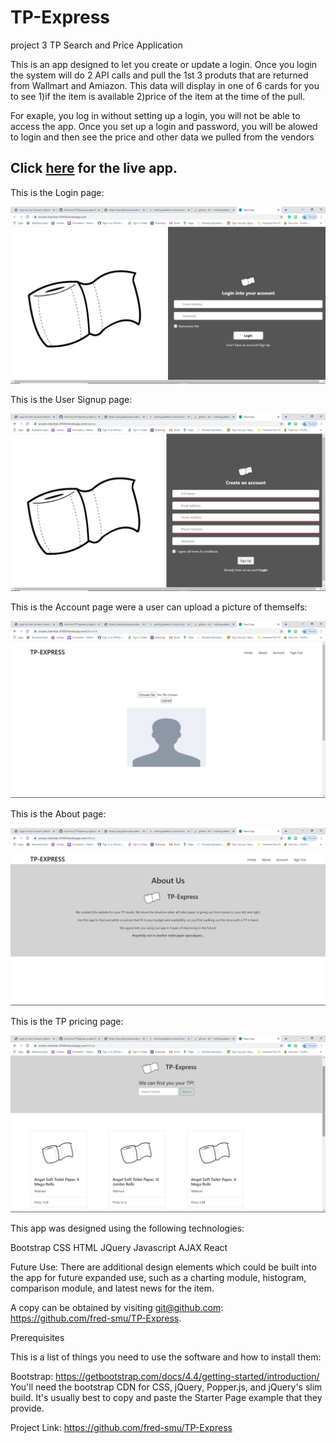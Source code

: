 # TP-Express
project 3
TP Search and Price Application


This is an app designed to let you create or update a login.
Once you login the system will do 2 API calls and pull the 1st 3 produts that are returned from Wallmart and Amiazon.
This data will display in one of 6 cards for you to see 
1)if the item is available
2)price of the item at the time of the pull.

For exaple, you log in without setting up a login, you will not be able to access the app.
Once you set up a login and password, you will be alowed to login and then see the price and other data we pulled from the vendors 

## Click [here](https://arcane-chamber-47434.herokuapp.com/) for the live app.

This is the Login page:

![Home Screenshot](./photo/login.png)

This is the User Signup page:

![Home Screenshot](./photo/signup.png)

This is the Account page were a user can upload a picture of themselfs:

![Home Screenshot](./photo/account.png)

This is the About page:

![Home Screenshot](./photo/about.png)

This is the TP pricing page:

![Home Screenshot](./photo/home.png)



This app was designed using the following technologies:

Bootstrap
CSS
HTML
JQuery
Javascript
AJAX
React

Future Use:
There are additional design elements which could be built into the app for future expanded use, such as a charting module, histogram, comparison module, and latest news for the item.

A copy can be obtained by visiting git@github.com: https://github.com/fred-smu/TP-Express.
 
Prerequisites

This is a list of things you need to use the software and how to install them:

Bootstrap: https://getbootstrap.com/docs/4.4/getting-started/introduction/
You'll need the bootstrap CDN for CSS, jQuery, Popper.js, and jQuery's slim build. It's usually best to copy and paste the Starter Page example that they provide.



Project Link: https://github.com/fred-smu/TP-Express

